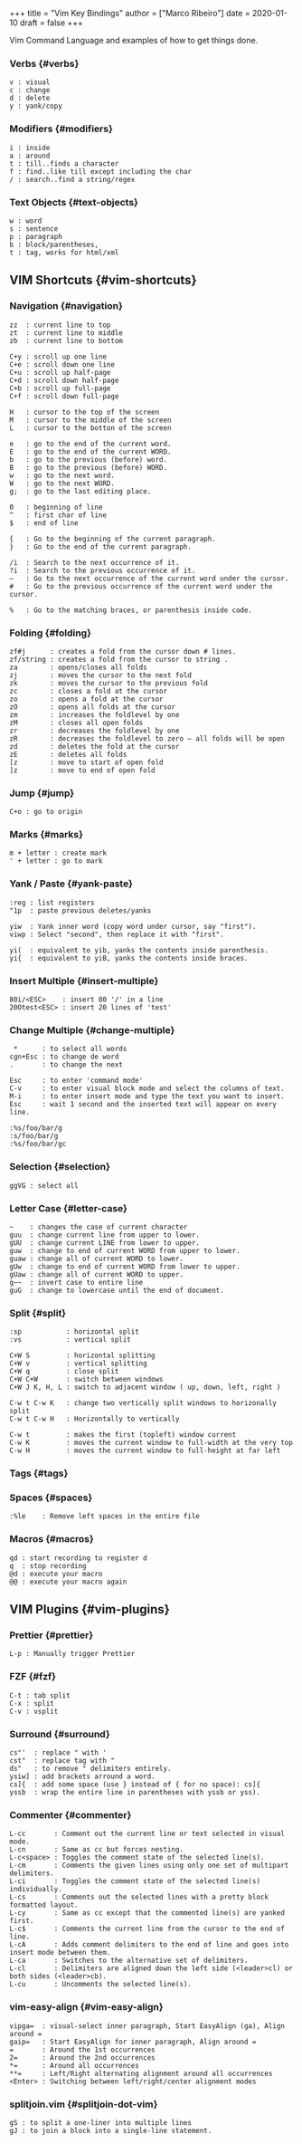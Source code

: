 +++
title = "Vim Key Bindings"
author = ["Marco Ribeiro"]
date = 2020-01-10
draft = false
+++

Vim Command Language and examples of how to get things done.


### Verbs {#verbs}

```nil
v : visual
c : change
d : delete
y : yank/copy
```


### Modifiers {#modifiers}

```nil
i : inside
a : around
t : till..finds a character
f : find..like till except including the char
/ : search..find a string/regex
```


### Text Objects {#text-objects}

```nil
w : word
s : sentence
p : paragraph
b : block/parentheses,
t : tag, works for html/xml
```


## VIM Shortcuts {#vim-shortcuts}


### Navigation {#navigation}

```nil
zz  : current line to top
zt  : current line to middle
zb  : current line to bottom

C+y : scroll up one line
C+e : scroll down one line
C+u : scroll up half-page
C+d : scroll down half-page
C+b : scroll up full-page
C+f : scroll down full-page

H   : cursor to the top of the screen
M   : cursor to the middle of the screen
L   : cursor to the botton of the screen

e   : go to the end of the current word.
E   : go to the end of the current WORD.
b   : go to the previous (before) word.
B   : go to the previous (before) WORD.
w   : go to the next word.
W   : go to the next WORD.
g;  : go to the last editing place.

0   : beginning of line
^   : first char of line
$   : end of line

{   : Go to the beginning of the current paragraph.
}   : Go to the end of the current paragraph.

/i  : Search to the next occurrence of it.
?i  : Search to the previous occurrence of it.
–   : Go to the next occurrence of the current word under the cursor.
#   : Go to the previous occurrence of the current word under the cursor.

%   : Go to the matching braces, or parenthesis inside code.
```


### Folding {#folding}

```nil
zf#j      : creates a fold from the cursor down # lines.
zf/string : creates a fold from the cursor to string .
za        : opens/closes all folds
zj        : moves the cursor to the next fold
zk        : moves the cursor to the previous fold
zc        : closes a fold at the cursor
zo        : opens a fold at the cursor
zO        : opens all folds at the cursor
zm        : increases the foldlevel by one
zM        : closes all open folds
zr        : decreases the foldlevel by one
zR        : decreases the foldlevel to zero — all folds will be open
zd        : deletes the fold at the cursor
zE        : deletes all folds
[z        : move to start of open fold
]z        : move to end of open fold
```


### Jump {#jump}

```nil
C+o : go to origin
```


### Marks {#marks}

```nil
m + letter : create mark
' + letter : go to mark
```


### Yank / Paste {#yank-paste}

```nil
:reg : list registers
"1p  : paste previous deletes/yanks

yiw  : Yank inner word (copy word under cursor, say "first").
viwp : Select "second", then replace it with "first".

yi(  : equivalent to yib, yanks the contents inside parenthesis.
yi{  : equivalent to yiB, yanks the contents inside braces.
```


### Insert Multiple {#insert-multiple}

```nil
80i/<ESC>    : insert 80 '/' in a line
20Otest<ESC> : insert 20 lines of 'test'
```


### Change Multiple {#change-multiple}

```nil
 *      : to select all words
cgn+Esc : to change de word
.       : to change the next

Esc     : to enter 'command mode'
C-v     : to enter visual block mode and select the columns of text.
M-i     : to enter insert mode and type the text you want to insert.
Esc     : wait 1 second and the inserted text will appear on every line.

:%s/foo/bar/g
:s/foo/bar/g
:%s/foo/bar/gc
```


### Selection {#selection}

```nil
ggVG : select all
```


### Letter Case {#letter-case}

```nil
~    : changes the case of current character
guu  : change current line from upper to lower.
gUU  : change current LINE from lower to upper.
guw  : change to end of current WORD from upper to lower.
guaw : change all of current WORD to lower.
gUw  : change to end of current WORD from lower to upper.
gUaw : change all of current WORD to upper.
g~~  : invert case to entire line
guG  : change to lowercase until the end of document.
```


### Split {#split}

```nil
:sp           : horizontal split
:vs           : vertical split

C+W S         : horizontal splitting
C+W v         : vertical splitting
C+W q         : close split
C+W C+W       : switch between windows
C+W J K, H, L : switch to adjacent window ( up, down, left, right )

C-w t C-w K   : change two vertically split windows to horizonally split
C-w t C-w H   : Horizontally to vertically

C-w t         : makes the first (topleft) window current
C-w K         : moves the current window to full-width at the very top
C-w H         : moves the current window to full-height at far left
```


### Tags {#tags}


### Spaces {#spaces}

```nil
:%le	: Remove left spaces in the entire file
```


### Macros {#macros}

```nil
qd : start recording to register d
q  : stop recording
@d : execute your macro
@@ : execute your macro again
```


## VIM Plugins {#vim-plugins}


### Prettier {#prettier}

```nil
L-p : Manually trigger Prettier
```


### FZF {#fzf}

```nil
C-t : tab split
C-x : split
C-v : vsplit
```


### Surround {#surround}

```nil
cs"'  : replace " with '
cst"  : replace tag with "
ds"   : to remove " delimiters entirely.
ysiw] : add brackets arround a word.
cs]{  : add some space (use } instead of { for no space): cs]{
yssb  : wrap the entire line in parentheses with yssb or yss).
```


### Commenter {#commenter}

```nil
L-cc       : Comment out the current line or text selected in visual mode.
L-cn       : Same as cc but forces nesting.
L-c<space> : Toggles the comment state of the selected line(s).
L-cm       : Comments the given lines using only one set of multipart delimiters.
L-ci       : Toggles the comment state of the selected line(s) individually.
L-cs       : Comments out the selected lines with a pretty block formatted layout.
L-cy       : Same as cc except that the commented line(s) are yanked first.
L-c$       : Comments the current line from the cursor to the end of line.
L-cA       : Adds comment delimiters to the end of line and goes into insert mode between them.
L-ca       : Switches to the alternative set of delimiters.
L-cl       : Delimiters are aligned down the left side (<leader>cl) or both sides (<leader>cb).
L-cu       : Uncomments the selected line(s).
```


### vim-easy-align {#vim-easy-align}

```nil
vipga=  : visual-select inner paragraph, Start EasyAlign (ga), Align around =
gaip=   : Start EasyAlign for inner paragraph, Align around =
=       : Around the 1st occurrences
2=      : Around the 2nd occurrences
*=      : Around all occurrences
**=     : Left/Right alternating alignment around all occurrences
<Enter> : Switching between left/right/center alignment modes
```


### splitjoin.vim {#splitjoin-dot-vim}

```nil
gS : to split a one-liner into multiple lines
gJ : to join a block into a single-line statement.
```

